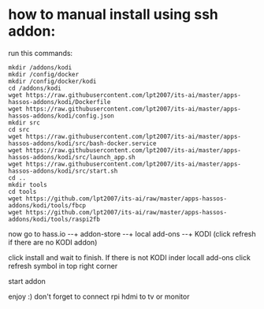 # how to manual install using ssh addon:

run this commands:
```
mkdir /addons/kodi
mkdir /config/docker
mkdir /config/docker/kodi
cd /addons/kodi
wget https://raw.githubusercontent.com/lpt2007/its-ai/master/apps-hassos-addons/kodi/Dockerfile
wget https://raw.githubusercontent.com/lpt2007/its-ai/master/apps-hassos-addons/kodi/config.json
mkdir src
cd src
wget https://raw.githubusercontent.com/lpt2007/its-ai/master/apps-hassos-addons/kodi/src/bash-docker.service
wget https://raw.githubusercontent.com/lpt2007/its-ai/master/apps-hassos-addons/kodi/src/launch_app.sh
wget https://raw.githubusercontent.com/lpt2007/its-ai/master/apps-hassos-addons/kodi/src/start.sh
cd ..
mkdir tools
cd tools
wget https://github.com/lpt2007/its-ai/raw/master/apps-hassos-addons/kodi/tools/fbcp
wget https://github.com/lpt2007/its-ai/raw/master/apps-hassos-addons/kodi/tools/raspi2fb
```
now go to hass.io --+ addon-store --+ local add-ons --+ KODI (click refresh if there are no KODI addon)

click install and wait to finish. If there is not KODI inder locall add-ons click refresh symbol in top right corner

start addon

enjoy :) don't forget to connect rpi hdmi to tv or monitor
